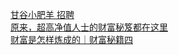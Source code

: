   
[甘谷小肥羊 招聘](http://www.dianyue.me/archives/571/clbdfln1srkcpkm6/)  
[原来，超高净值人士的财富秘笈都在这里](http://www.dianyue.me/archives/487/4fm444mlvvsay3pi/)  
[财富是怎样炼成的｜财富秘籍四](http://www.dianyue.me/archives/879/47v5uiruxtyfxp3f/)